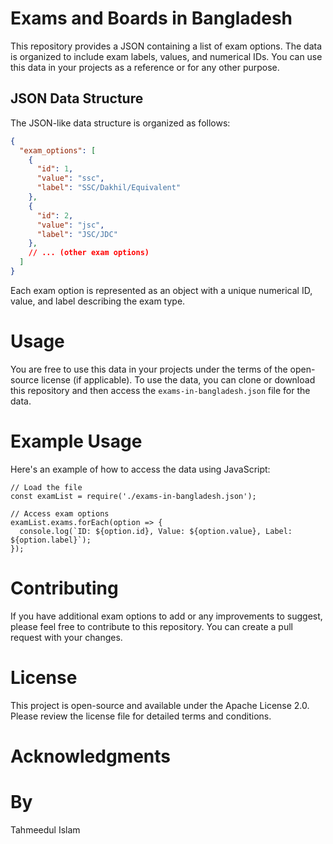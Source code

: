 # Exams and Boards in Bangladesh

This repository provides a JSON containing a list of exam options. The data is organized to include exam labels, values, and numerical IDs. You can use this data in your projects as a reference or for any other purpose.

## JSON Data Structure

The JSON-like data structure is organized as follows:

```json
{
  "exam_options": [
    {
      "id": 1,
      "value": "ssc",
      "label": "SSC/Dakhil/Equivalent"
    },
    {
      "id": 2,
      "value": "jsc",
      "label": "JSC/JDC"
    },
    // ... (other exam options)
  ]
}
```
Each exam option is represented as an object with a unique numerical ID, value, and label describing the exam type.
# Usage
You are free to use this data in your projects under the terms of the open-source license (if applicable). To use the data, you can clone or download this repository and then access the `exams-in-bangladesh.json` file for the data.
# Example Usage
Here's an example of how to access the data using JavaScript:
```
// Load the file
const examList = require('./exams-in-bangladesh.json');

// Access exam options
examList.exams.forEach(option => {
  console.log(`ID: ${option.id}, Value: ${option.value}, Label: ${option.label}`);
});
```
# Contributing
If you have additional exam options to add or any improvements to suggest, please feel free to contribute to this repository. You can create a pull request with your changes.

# License
This project is open-source and available under the Apache License 2.0. Please review the license file for detailed terms and conditions.

# Acknowledgments

# By
Tahmeedul Islam
